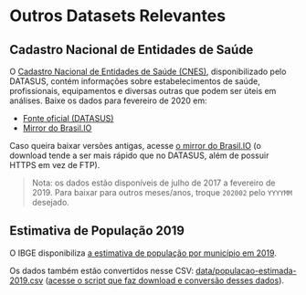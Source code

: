 # Outros Datasets Relevantes

## Cadastro Nacional de Entidades de Saúde

O [Cadastro Nacional de Entidades de Saúde
(CNES)](http://cnes.datasus.gov.br/), disponibilizado pelo DATASUS, contém
informações sobre estabelecimentos de saúde, profissionais, equipamentos e
diversas outras que podem ser úteis em análises. Baixe os dados
para fevereiro de 2020 em:

- [Fonte oficial (DATASUS)](ftp://ftp.datasus.gov.br/cnes/BASE_DE_DADOS_CNES_202002.ZIP)
- [Mirror do Brasil.IO](https://data.brasil.io/mirror/ftp.datasus.gov.br/cnes/BASE_DE_DADOS_CNES_202002.ZIP)

Caso queira baixar versões antigas, acesse [o mirror do
Brasil.IO](https://data.brasil.io/mirror/ftp.datasus.gov.br/cnes/_meta/list.html)
(o download tende a ser mais rápido que no DATASUS, além de possuir HTTPS em
vez de FTP).

> Nota: os dados estão disponíveis de julho de 2017 a fevereiro de 2019. Para
> baixar para outros meses/anos, troque `202002` pelo `YYYYMM` desejado.


## Estimativa de População 2019

O IBGE disponibiliza [a estimativa de população por município em
2019](https://www.ibge.gov.br/estatisticas/sociais/populacao/9103-estimativas-de-populacao.html?=&t=resultados).

Os dados também estão convertidos nesse CSV:
[data/populacao-estimada-2019.csv](data/populacao-estimada-2019.csv) ([acesse o
script que faz download e conversão desses
dados](https://github.com/turicas/censo-ibge)).
